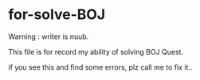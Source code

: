 # for-solve-BOJ

Warning : writer is nuub.

This file is for record my ability of solving BOJ Quest.

if you see this and find some errors, plz call me to fix it..


